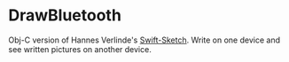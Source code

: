 # DrawBluetooth
Obj-C version of Hannes Verlinde's [Swift-Sketch](https://github.com/hverlind/swift-sketch). Write on one device and see written pictures on another device.
